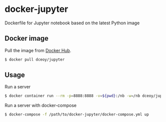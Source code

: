 docker-jupyter
==============

Dockerfile for Jupyter notebook based on the latest Python image

Docker image
------------

Pull the image from [Docker Hub](https://hub.docker.com/r/dceoy/jupyter/).

```sh
$ docker pull dceoy/jupyter
```

Usage
-----

Run a server

```sh
$ docker container run --rm -p=8888:8888 -v=${pwd}:/nb -w=/nb dceoy/jupyter
```

Run a server with docker-compose

```sh
$ docker-compose -f /path/to/docker-jupyter/docker-compose.yml up
```
